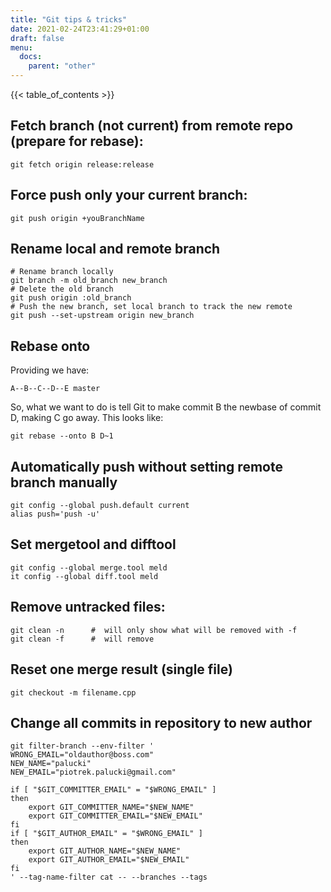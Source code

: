 ```yaml
---
title: "Git tips & tricks"
date: 2021-02-24T23:41:29+01:00
draft: false
menu:
  docs:
    parent: "other"
---
```


{{< table_of_contents >}}

## Fetch branch (not current) from remote repo (prepare for rebase):
	git fetch origin release:release

	
## Force push only your current branch:
	git push origin +youBranchName

## Rename local and remote branch 
	# Rename branch locally    
	git branch -m old_branch new_branch
	# Delete the old branch    
	git push origin :old_branch
	# Push the new branch, set local branch to track the new remote
	git push --set-upstream origin new_branch    
	
## Rebase onto 
Providing we have:    

	A--B--C--D--E master
    	
So, what we want to do is tell Git to make
	commit B the newbase of commit D,  	making C go away. This looks like:

	git rebase --onto B D~1

## Automatically push without setting remote branch manually
	git config --global push.default current
	alias push='push -u'
	
## Set mergetool and difftool 
	git config --global merge.tool meld
	it config --global diff.tool meld


## Remove untracked files:
	git clean -n      #  will only show what will be removed with -f
	git clean -f      #  will remove

## Reset one merge result (single file)
	git checkout -m filename.cpp

## Change all commits in repository to new author
	git filter-branch --env-filter '
	WRONG_EMAIL="oldauthor@boss.com"
	NEW_NAME="palucki"
	NEW_EMAIL="piotrek.palucki@gmail.com"

	if [ "$GIT_COMMITTER_EMAIL" = "$WRONG_EMAIL" ]
	then
	    export GIT_COMMITTER_NAME="$NEW_NAME"
	    export GIT_COMMITTER_EMAIL="$NEW_EMAIL"
	fi
	if [ "$GIT_AUTHOR_EMAIL" = "$WRONG_EMAIL" ]
	then
	    export GIT_AUTHOR_NAME="$NEW_NAME"
	    export GIT_AUTHOR_EMAIL="$NEW_EMAIL"
	fi
	' --tag-name-filter cat -- --branches --tags
